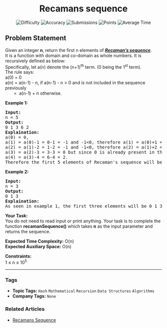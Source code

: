 <h1 align="center">Recamans sequence</h1>

<p align="center">
  <img alt="Difficulty" title="Difficulty" src="https://custom-icon-badges.demolab.com/badge/Difficulty: Easy-1F222E?style=for-the-badge&logoColor=white&logo=fire"/>
  <img alt="Accuracy" title="Accuracy" src="https://custom-icon-badges.demolab.com/badge/Accuracy: 51.31%25-1F222E?style=for-the-badge&logoColor=white&logo=target"/>
  <img alt="Submissions" title="Submissions" src="https://custom-icon-badges.demolab.com/badge/Submissions: 44K+-1F222E?style=for-the-badge&logoColor=white&logo=repo"/>
  <img alt="Points" title="Points" src="https://custom-icon-badges.demolab.com/badge/Points: 2-1F222E?style=for-the-badge&logoColor=white&logo=award"/>
  <img alt="Average Time" title="Average Time" src="https://custom-icon-badges.demolab.com/badge/Average%20Time: N/A-1F222E?style=for-the-badge&logoColor=white&logo=clock"/>
</p>

## Problem Statement

Given an integer <b>n</b>, return the first n elements of [<i><b>Recaman’s sequence</b></i>](http://mathworld.wolfram.com/RecamansSequence.html).<br>It is a function with domain and co-domain as whole numbers. It is recursively defined as below:<br>Specifically, let a(n) denote the (n+1)<sup>th</sup> term. (0 being the 1<sup>st</sup> term).<br>The rule says:<br>a(0) = 0<br>a(n) = a(n-1) - n, if a(n-1) - n > 0 and is not included in the sequence previously<br>       =  a(n-1) + n otherwise. 

<b>Example 1:</b>

<pre><b>Input:</b> <br>n = 5
<b>Output:</b> <br>0 1 3 6 2
<b>Explaination:</b> <br>a(0) = 0,<br>a(1) = a(0)-1 = 0-1 = -1 and -1<0, therefore a(1) = a(0)+1 = 1,<br>a(2) = a(1)-2 = 1-2 = -1 and -1<0, therefore a(2) = a(1)+2 = 3,<br>a(3) = a(2)-3 = 3-3 = 0 but since 0 is already present in the sequence, a(3) = a(2)+3 = 3+3 = 6,<br>a(4) = a(3)-4 = 6-4 = 2.<br>Therefore the first 5 elements of Recaman's sequence will be 0 1 3 6 2.</pre>

<b>Example 2:</b>

<pre><b>Input:</b> <br>n = 3
<b>Output:</b> <br>0 1 3
<b>Explaination:</b> <br>As seen in example 1, the first three elements will be 0 1 3.</pre>

<b>Your Task:</b><br>You do not need to read input or print anything. Your task is to complete the function <b>recamanSequence()</b> which takes <b>n</b> as the input parameter and returns the sequence.

<b>Expected Time Complexity:</b> O(n)<br><b>Expected Auxiliary Space:</b> O(n)

<b>Constraints:</b><br>1 ≤ n ≤ 10<sup>5</sup>


<hr>

### Tags
- **Topic Tags:** `Hash` `Mathematical` `Recursion` `Data Structures` `Algorithms`
- **Company Tags:** `None`

### Related Articles
- [Recamans Sequence](https://www.geeksforgeeks.org/recamans-sequence/)
